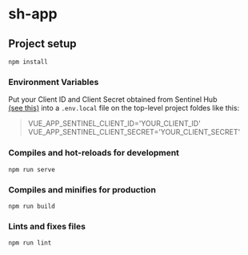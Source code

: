 # sh-app
## Project setup
```
npm install
```
### Environment Variables
Put your Client ID and Client Secret obtained from Sentinel Hub <br>
[(see this)](https://docs.sentinel-hub.com/api/latest/api/overview/authentication/) 
into a `.env.local` file on the top-level project foldes like this:<br>
>VUE_APP_SENTINEL_CLIENT_ID='YOUR_CLIENT_ID'<br>
>VUE_APP_SENTINEL_CLIENT_SECRET='YOUR_CLIENT_SECRET'

### Compiles and hot-reloads for development
```
npm run serve
```

### Compiles and minifies for production
```
npm run build
```

### Lints and fixes files
```
npm run lint
```